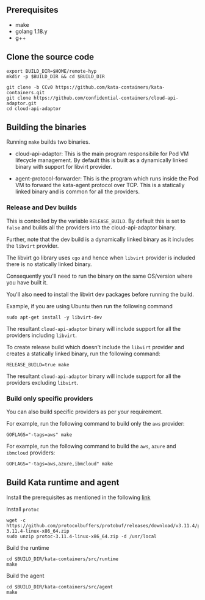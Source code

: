 ## Prerequisites
- make
- golang 1.18.y
- g++

## Clone the source code
```
export BUILD_DIR=$HOME/remote-hyp
mkdir -p $BUILD_DIR && cd $BUILD_DIR

git clone -b CCv0 https://github.com/kata-containers/kata-containers.git
git clone https://github.com/confidential-containers/cloud-api-adaptor.git
cd cloud-api-adaptor
```

## Building the binaries

Running `make` builds two binaries.
- cloud-api-adaptor: This is the main program responsibile for Pod VM lifecycle management. 
By default this is built as a dynamically linked binary with support for libvirt provider.

- agent-protocol-forwarder: This is the program which runs inside the Pod VM to forward the
kata-agent protocol over TCP. This is a statically linked binary and is common for all the providers.

### Release and Dev builds

This is controlled by the variable `RELEASE_BUILD`. By default this is set to `false` and builds 
all the providers into the cloud-api-adaptor binary.

Further, note that the dev build is a dynamically linked binary as it includes the `libvirt` provider.

The libvirt go library uses `cgo` and hence when `libvirt` provider is included there is no statically linked
binary.

Consequently you'll need to run the binary on the same OS/version where you have built it.

You'll also need to install the libvirt dev packages before running the build.

Example, if you are using Ubuntu then run the following command
```
sudo apt-get install -y libvirt-dev
```
The resultant `cloud-api-adaptor` binary will include support for all the providers including `libvirt`.

To create release build which doesn't include the `libvirt` provider and creates a statically linked
binary, run the following command:
```
RELEASE_BUILD=true make
```
The resultant `cloud-api-adaptor` binary will include support for all the providers excluding `libvirt`.

### Build only specific providers

You can also build specific providers as per your requirement.

For example, run the following command to build only the `aws` provider:
```
GOFLAGS="-tags=aws" make
```

For example, run the following command to build the `aws`, `azure` and `ibmcloud` providers:
```
GOFLAGS="-tags=aws,azure,ibmcloud" make
```

## Build Kata runtime and agent

Install the prerequisites as mentioned in the following [link](https://github.com/kata-containers/kata-containers/blob/main/docs/Developer-Guide.md#requirements-to-build-individual-components)

Install `protoc`
```
wget -c https://github.com/protocolbuffers/protobuf/releases/download/v3.11.4/protoc-3.11.4-linux-x86_64.zip
sudo unzip protoc-3.11.4-linux-x86_64.zip -d /usr/local
```

Build the runtime

```
cd $BUILD_DIR/kata-containers/src/runtime
make
```

Build the agent

```
cd $BUILD_DIR/kata-containers/src/agent
make
```
